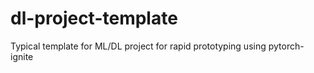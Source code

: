 # dl-project-template
Typical template for ML/DL project for rapid prototyping using pytorch-ignite
